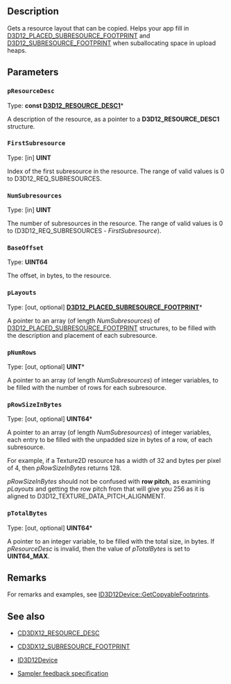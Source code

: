 ## Description

Gets a resource layout that can be copied. Helps your app fill in [D3D12_PLACED_SUBRESOURCE_FOOTPRINT](https://learn.microsoft.com/windows/win32/api/d3d12/ns-d3d12-d3d12_placed_subresource_footprint) and [D3D12_SUBRESOURCE_FOOTPRINT](https://learn.microsoft.com/windows/win32/api/d3d12/ns-d3d12-d3d12_subresource_footprint) when suballocating space in upload heaps.

## Parameters

### `pResourceDesc`

Type: **const [D3D12_RESOURCE_DESC1](https://learn.microsoft.com/windows/win32/api/d3d12/ns-d3d12-d3d12_resource_desc1)***

A description of the resource, as a pointer to a **D3D12_RESOURCE_DESC1** structure.

### `FirstSubresource`

Type: [in] **UINT**

Index of the first subresource in the resource. The range of valid values is 0 to D3D12_REQ_SUBRESOURCES.

### `NumSubresources`

Type: [in] **UINT**

The number of subresources in the resource. The range of valid values is 0 to (D3D12_REQ_SUBRESOURCES - *FirstSubresource*).

### `BaseOffset`

Type: **UINT64**

The offset, in bytes, to the resource.

### `pLayouts`

Type: [out, optional] **[D3D12_PLACED_SUBRESOURCE_FOOTPRINT](https://learn.microsoft.com/windows/desktop/api/d3d12/ns-d3d12-d3d12_placed_subresource_footprint)***

A pointer to an array (of length *NumSubresources*) of [D3D12_PLACED_SUBRESOURCE_FOOTPRINT](https://learn.microsoft.com/windows/desktop/api/d3d12/ns-d3d12-d3d12_placed_subresource_footprint) structures, to be filled with the description and placement of each subresource.

### `pNumRows`

Type: [out, optional] **UINT***

A pointer to an array (of length *NumSubresources*) of integer variables, to be filled with the number of rows for each subresource.

### `pRowSizeInBytes`

Type: [out, optional] **UINT64***

A pointer to an array (of length *NumSubresources*) of integer variables, each entry to be filled with the unpadded size in bytes of a row, of each subresource.

For example, if a Texture2D resource has a width of 32 and bytes per pixel of 4, then *pRowSizeInBytes* returns 128.

*pRowSizeInBytes* should not be confused with **row pitch**, as examining *pLayouts* and getting the row pitch from that will give you 256 as it is aligned to D3D12_TEXTURE_DATA_PITCH_ALIGNMENT.

### `pTotalBytes`

Type: [out, optional] **UINT64***

A pointer to an integer variable, to be filled with the total size, in bytes. If *pResourceDesc* is invalid, then the value of *pTotalBytes* is set to **UINT64_MAX**.

## Remarks

For remarks and examples, see [ID3D12Device::GetCopyableFootprints](https://learn.microsoft.com/windows/win32/api/d3d12/nf-d3d12-id3d12device-getcopyablefootprints).

## See also

* [CD3DX12_RESOURCE_DESC](https://learn.microsoft.com/windows/desktop/direct3d12/cd3dx12-resource-desc)

* [CD3DX12_SUBRESOURCE_FOOTPRINT](https://learn.microsoft.com/windows/desktop/direct3d12/cd3dx12-subresource-footprint)

* [ID3D12Device](https://learn.microsoft.com/windows/desktop/api/d3d12/nn-d3d12-id3d12device)

* [Sampler feedback specification](https://microsoft.github.io/DirectX-Specs/d3d/SamplerFeedback.html)